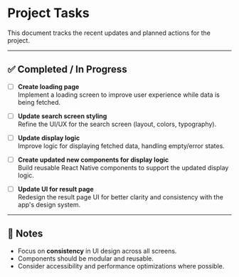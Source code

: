 # Project Tasks

This document tracks the recent updates and planned actions for the project.

---

## ✅ Completed / In Progress

- [ ] **Create loading page**  
      Implement a loading screen to improve user experience while data is being fetched.

- [ ] **Update search screen styling**  
      Refine the UI/UX for the search screen (layout, colors, typography).

- [ ] **Update display logic**  
      Improve logic for displaying fetched data, handling empty/error states.

- [ ] **Create updated new components for display logic**  
      Build reusable React Native components to support the updated display logic.

- [ ] **Update UI for result page**  
      Redesign the result page UI for better clarity and consistency with the app's design system.

---

## 📌 Notes

- Focus on **consistency** in UI design across all screens.
- Components should be modular and reusable.
- Consider accessibility and performance optimizations where possible.
